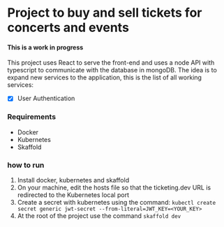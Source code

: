 # Project to buy and sell tickets for concerts and events
#### This is a work in progress

This project uses React to serve the front-end and uses a node API with typescript to communicate with the database in mongoDB. The idea is to expand new services to the application, this is the list of all working services:
- [x] User Authentication

### Requirements

- Docker
- Kubernetes
- Skaffold

### how to run

1. Install docker, kubernetes and skaffold
2. On your machine, edit the hosts file so that the ticketing.dev URL is redirected to the Kubernetes local port
3. Create a secret with kubernetes using the command:
   `kubectl create secret generic jwt-secret --from-literal=JWT_KEY=<YOUR_KEY>`
4. At the root of the project use the command
   `skaffold dev`
